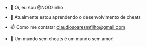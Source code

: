 - 👋 Oi, eu sou @NOGzinho
- 👀 Atualmente estou aprendendo o desenvolvimento de cheats
- 📫 Como me contatar claudiosoaresmfilho@gmail.com

- 🌱 Um mundo sem cheats é um mundo sem amor!


